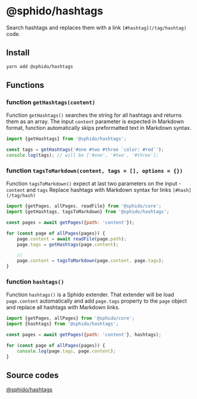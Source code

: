 # @sphido/hashtags

Search hashtags and replaces them with a link `[#hashtag](/tag/hashtag)` code.

## Install

```bash
yarn add @sphido/hashtags
```

## Functions

### function `getHashtags(content)`

Function `getHashtags()` searches the string for all hashtags and returns them as an array.
The input `content` parameter is expected in Markdown format, function automatically skips
preformatted text in Markdown syntax.

```javascript
import {getHashtags} from '@sphido/hashtags';

const tags = getHashtags('#one #two #three `color: #red`');
console.log(tags); // will be ['#one', '#two', '#three']; 
```

### function `tagsToMarkdown(content, tags = [], options = {})`

Function `tagsToMarkdown()` expect at last two parameters on the input - `content` and `tags`
Replace hashtags with Markdown syntax for links `[#hash](/tag/hash)`

```javascript
import {getPages, allPages, readFile} from '@sphido/core';
import {getHashtags, tagsToMarkdown} from '@sphido/hashtags';

const pages = await getPages({path: 'content'});

for (const page of allPages(pages)) {
	page.content = await readFile(page.path);
	page.tags = getHashtags(page.content);

	// 
	page.content = tagsToMarkdown(page.content, page.tags);
}
```

### function `hashtags()`

Function `hashtags()` is a Sphido extender. That extender will be load `page.content` automatically
and add `page.tags` property to the `page` object and replace all hashtags with Markdown links. 

```javascript
import {getPages, allPages} from '@sphido/core';
import {hashtags} from '@sphido/hashtags';

const pages = await getPages({path: 'content'}, hashtags);

for (const page of allPages(pages)) {
	console.log(page.tags, page.content);
}
```

## Source codes

[@sphido/hashtags](https://github.com/sphido/sphido/tree/main/packages/sphido-hashtags)